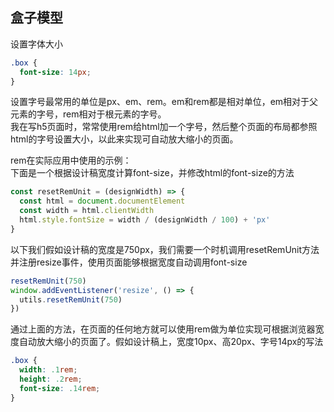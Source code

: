 ## 盒子模型

设置字体大小

```css
.box {
  font-size: 14px;
}
```
设置字号最常用的单位是px、em、rem。em和rem都是相对单位，em相对于父元素的字号，rem相对于根元素的字号。<br/>
我在写h5页面时，常常使用rem给html加一个字号，然后整个页面的布局都参照html的字号设置大小，以此来实现可自动放大缩小的页面。

rem在实际应用中使用的示例：<br/>
下面是一个根据设计稿宽度计算font-size，并修改html的font-size的方法
```js
const resetRemUnit = (designWidth) => {
  const html = document.documentElement
  const width = html.clientWidth
  html.style.fontSize = width / (designWidth / 100) + 'px'
}
```
以下我们假如设计稿的宽度是750px，我们需要一个时机调用resetRemUnit方法并注册resize事件，使用页面能够根据宽度自动调用font-size
```js
resetRemUnit(750)
window.addEventListener('resize', () => {
  utils.resetRemUnit(750)
})
```
通过上面的方法，在页面的任何地方就可以使用rem做为单位实现可根据浏览器宽度自动放大缩小的页面了。假如设计稿上，宽度10px、高20px、字号14px的写法
```css
.box {
  width: .1rem;
  height: .2rem;
  font-size: .14rem;
}
```
